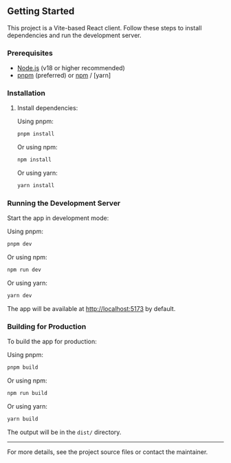 ## Getting Started

This project is a Vite-based React client. Follow these steps to install dependencies and run the development server.

### Prerequisites

- [Node.js](https://nodejs.org/) (v18 or higher recommended)
- [pnpm](https://pnpm.io/) (preferred) or [npm](https://www.npmjs.com/) / [yarn]

### Installation

1. Install dependencies:

	Using pnpm:
	```sh
	pnpm install
	```

	Or using npm:
	```sh
	npm install
	```

	Or using yarn:
	```sh
	yarn install
	```

### Running the Development Server

Start the app in development mode:

Using pnpm:
```sh
pnpm dev
```

Or using npm:
```sh
npm run dev
```

Or using yarn:
```sh
yarn dev
```

The app will be available at [http://localhost:5173](http://localhost:5173) by default.

### Building for Production

To build the app for production:

Using pnpm:
```sh
pnpm build
```

Or using npm:
```sh
npm run build
```

Or using yarn:
```sh
yarn build
```

The output will be in the `dist/` directory.

---

For more details, see the project source files or contact the maintainer.
